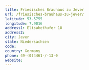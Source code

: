```yaml
---
title: Friesisches Brauhaus zu Jever
url: /friesisches-brauhaus-zu-jever/
latitude: 53.5755
longitude: 7.9016
address1: Elisabethufer 18
address2: 
city: Jever
state: Niedersachsen
code: 
country: Germany
phone: 49-(0)4461-/-13-0
website: 
---
```


